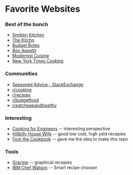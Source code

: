 Favorite Websites
===

### Best of the bunch

* [Smitten Kitchen](http://smittenkitchen.com/)
* [The Kitchn](http://www.thekitchn.com/)
* [Budget Bytes](http:/www.budgetbytes.com/)
* [Bon Appetit](http://www.bonappetit.com/)
* [Modernist Cuisine](http://modernistcuisine.com/)
* [New York Times Cooking](http://cooking.nytimes.com/)

### Communities
* [Seasoned Advice - StackExchange](http://cooking.stackexchange.com/)
* [r/cooking](https://www.reddit.com/r/cooking)
* [r/recipes](https://www.reddit.com/r/recipes)
* [r/budgetfood](https://www.reddit.com/r/budgetfood)
* [r/eatcheapandhealthy](https://www.reddit.com/r/eatcheapandhealthy)

### Interesting
* [Cooking for Engineers](http://www.cookingforengineers.com/) -- interesting perspective
* [Hillbilly House Wife](http://www.hillbillyhousewife.com/) -- good low cost, high yeld recepies
* [Fork the Cookbook](http://forkthecookbook.com/) -- gave me the idea to make this repo

### Tools
* [Gracipe](http://www.gracipe.com/) -- graphical recepies
* [IBM Chef Watson](https://www.ibmchefwatson.com/) -- Smart recipe chooser


